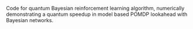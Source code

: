 Code for quantum Bayesian reinforcement learning algorithm, numerically demonstrating a quantum speedup in model based POMDP lookahead with Bayesian networks.
